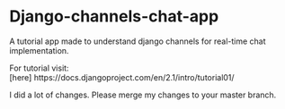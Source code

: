 # Django-channels-chat-app
<p>A tutorial app made to understand django channels for real-time chat implementation. </p>
For tutorial visit:</br>
[here] https://docs.djangoproject.com/en/2.1/intro/tutorial01/

I did a lot of changes. Please merge my changes to your master branch.
